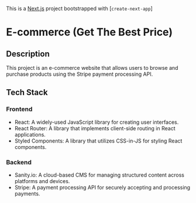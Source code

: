 This is a [Next.js](https://nextjs.org/) project bootstrapped with [`create-next-app`]

# E-commerce (Get The Best Price)

## Description

This project is an e-commerce website that allows users to browse and purchase products using the Stripe payment processing API. 

## Tech Stack

### Frontend

- React: A widely-used JavaScript library for creating user interfaces.
- React Router: A library that implements client-side routing in React applications.
- Styled Components: A library that utilizes CSS-in-JS for styling React components.

### Backend

- Sanity.io: A cloud-based CMS for managing structured content across platforms and devices.
- Stripe: A payment processing API for securely accepting and processing payments.




